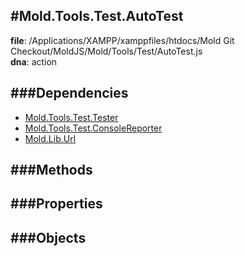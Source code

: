 
#Mold.Tools.Test.AutoTest
---------------------------------------

__file__: /Applications/XAMPP/xamppfiles/htdocs/Mold Git Checkout/MoldJS/Mold/Tools/Test/AutoTest.js  
__dna__: action  


	






###Dependencies
--------------

* [Mold.Tools.Test.Tester](../../../Mold/Tools/Test/Tester.md) 
* [Mold.Tools.Test.ConsoleReporter](../../../Mold/Tools/Test/ConsoleReporter.md) 
* [Mold.Lib.Url](../../../Mold/Lib/Url.md) 



   
###Methods
--------------
 

 
  
###Properties
-------------


 

###Objects
------------



		
